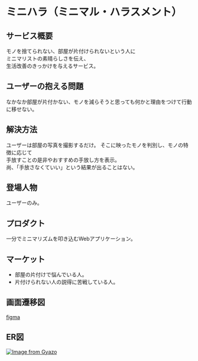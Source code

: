 # ミニハラ（ミニマル・ハラスメント）

## サービス概要
モノを捨てられない、部屋が片付けられないという人に\
ミニマリストの素晴らしさを伝え、\
生活改善のきっかけを与えるサービス。

## ユーザーの抱える問題
なかなか部屋が片付かない、モノを減らそうと思っても何かと理由をつけて行動に移せない。

## 解決方法
ユーザーは部屋の写真を撮影するだけ。
そこに映ったモノを判別し、モノの特徴に応じて\
手放すことの是非やおすすめの手放し方を表示。\
尚、「手放さなくていい」という結果が出ることはない。

## 登場人物
ユーザーのみ。

## プロダクト
一分でミニマリズムを叩き込むWebアプリケーション。

## マーケット
- 部屋の片付けで悩んでいる人。
- 片付けられない人の説得に苦戦している人。

## 画面遷移図
[figma](https://www.figma.com/file/SkZ87GpVo4ktVJuib0XMVe/%E3%83%9F%E3%83%8B%E3%83%8F%E3%83%A9?node-id=0%3A1)

## ER図
[![Image from Gyazo](https://i.gyazo.com/a9ae2fc435c839f3e2e11ddcc3bf9dff.png)](https://gyazo.com/a9ae2fc435c839f3e2e11ddcc3bf9dff)
